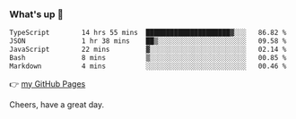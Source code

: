### What's up 👋

<!--START_SECTION:waka-->

```txt
TypeScript        14 hrs 55 mins  █████████████████████▓░░░   86.82 %
JSON              1 hr 38 mins    ██▒░░░░░░░░░░░░░░░░░░░░░░   09.58 %
JavaScript        22 mins         ▓░░░░░░░░░░░░░░░░░░░░░░░░   02.14 %
Bash              8 mins          ▒░░░░░░░░░░░░░░░░░░░░░░░░   00.85 %
Markdown          4 mins          ░░░░░░░░░░░░░░░░░░░░░░░░░   00.46 %
```

<!--END_SECTION:waka-->

👉 [my GitHub Pages](https://ykzhukian.github.io)

Cheers, have a great day.

